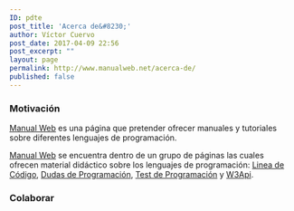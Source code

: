 ```yaml
---
ID: pdte
post_title: 'Acerca de&#8230;'
author: Víctor Cuervo
post_date: 2017-04-09 22:56
post_excerpt: ""
layout: page
permalink: http://www.manualweb.net/acerca-de/
published: false
---
```

### Motivación

[Manual Web][1] es una página que pretender ofrecer manuales y tutoriales sobre diferentes lenguajes de programación.

[Manual Web][1] se encuentra dentro de un grupo de páginas las cuales ofrecen material didáctico sobre los lenguajes de programación: [Linea de Código][2], [Dudas de Programación][3], [Test de Programación][5] y [W3Api][4].

### Colaborar

 [1]: http://www.manualweb.net "Manuales y tutoriales de programación"
 [2]: http://lineadecodigo.com "Ejemplos de Programación"
 [3]: http://www.dudasprogramacion.com "Preguntas y respuestas sobre programación"
 [4]: http://www.w3api.com "APIs de los lenguajes de programación"
 [5]: http://www.testprogramacion.com "Test de Conocimiento sobre programación"
